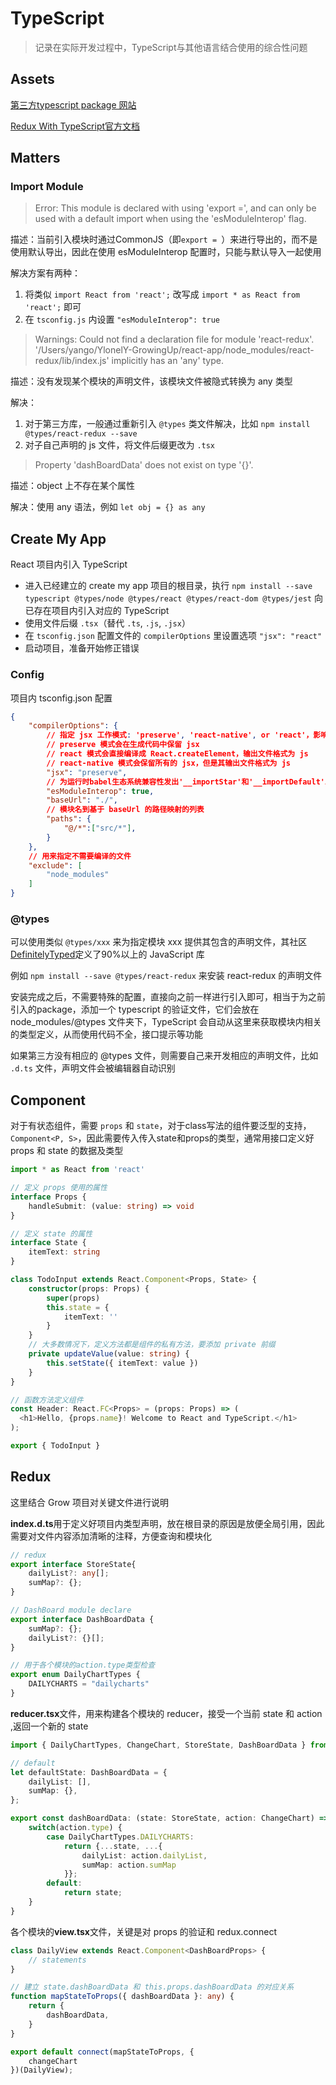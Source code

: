 # TypeScript

> 记录在实际开发过程中，TypeScript与其他语言结合使用的综合性问题


## Assets

[第三方typescript package 网站](https://microsoft.github.io/TypeSearch/)

[Redux With TypeScript官方文档](https://github.com/Microsoft/TypeScript-React-Starter#typescript-react-starter)


## Matters

### Import Module

> Error: This module is declared with using 'export =', and can only be used with a default import when using the 'esModuleInterop' flag.

描述：当前引入模块时通过CommonJS（即`export = `）来进行导出的，而不是使用默认导出，因此在使用 esModuleInterop 配置时，只能与默认导入一起使用

解决方案有两种：
1. 将类似 `import React from 'react';` 改写成 `import * as React from 'react';` 即可
2. 在 `tsconfig.js` 内设置 `"esModuleInterop": true`

> Warnings: Could not find a declaration file for module 'react-redux'. '/Users/yango/YlonelY-GrowingUp/react-app/node_modules/react-redux/lib/index.js' implicitly has an 'any' type.

描述：没有发现某个模块的声明文件，该模块文件被隐式转换为 any 类型

解决：
1. 对于第三方库，一般通过重新引入 `@types` 类文件解决，比如 `npm install @types/react-redux --save`
2. 对子自己声明的 js 文件，将文件后缀更改为 `.tsx`

> Property 'dashBoardData' does not exist on type '{}'.

描述：object 上不存在某个属性

解决：使用 any 语法，例如 `let obj = {} as any`


## Create My App

React 项目内引入 TypeScript

- 进入已经建立的 create my app 项目的根目录，执行 `npm install --save typescript @types/node @types/react @types/react-dom @types/jest` 向已存在项目内引入对应的 TypeScript
- 使用文件后缀 `.tsx`（替代 `.ts`, `.js`, `.jsx`）
- 在 `tsconfig.json` 配置文件的 `compilerOptions` 里设置选项 `"jsx": "react"`
- 启动项目，准备开始修正错误

### Config

项目内 tsconfig.json 配置

```json
{
    "compilerOptions": {
        // 指定 jsx 工作模式: 'preserve', 'react-native', or 'react'，影响的是编译策略
        // preserve 模式会在生成代码中保留 jsx
        // react 模式会直接编译成 React.createElement，输出文件格式为 js
        // react-native 模式会保留所有的 jsx，但是其输出文件格式为 js
        "jsx": "preserve",
        // 为运行时babel生态系统兼容性发出'__importStar'和'__importDefault'助手
        "esModuleInterop": true,
        "baseUrl": "./",
        // 模块名到基于 baseUrl 的路径映射的列表
        "paths": {
            "@/*":["src/*"],
        }
    },
    // 用来指定不需要编译的文件
    "exclude": [
        "node_modules"
    ]
}
```

### @types

可以使用类似 `@types/xxx` 来为指定模块 xxx 提供其包含的声明文件，其社区[DefinitelyTyped](https://github.com/DefinitelyTyped/DefinitelyTyped)定义了90%以上的 JavaScript 库

例如 `npm install --save @types/react-redux` 来安装 react-redux 的声明文件

安装完成之后，不需要特殊的配置，直接向之前一样进行引入即可，相当于为之前引入的package，添加一个 typescript 的验证文件，它们会放在 node_modules/@types 文件夹下，TypeScript 会自动从这里来获取模块内相关的类型定义，从而使用代码不全，接口提示等功能

如果第三方没有相应的 @types 文件，则需要自己来开发相应的声明文件，比如 `.d.ts` 文件，声明文件会被编辑器自动识别


## Component

对于有状态组件，需要 `props` 和 `state`，对于class写法的组件要泛型的支持，`Component<P, S>`，因此需要传入传入state和props的类型，通常用接口定义好 props 和 state 的数据及类型

```typescript
import * as React from 'react'

// 定义 props 使用的属性
interface Props {
    handleSubmit: (value: string) => void
}

// 定义 state 的属性
interface State {
    itemText: string
}

class TodoInput extends React.Component<Props, State> {
    constructor(props: Props) {
        super(props)
        this.state = {
            itemText: ''
        }
    }
	// 大多数情况下，定义方法都是组件的私有方法，要添加 private 前缀
    private updateValue(value: string) {
        this.setState({ itemText: value })
    }
}

// 函数方法定义组件
const Header: React.FC<Props> = (props: Props) => (
  <h1>Hello, {props.name}! Welcome to React and TypeScript.</h1>
);

export { TodoInput }
```


## Redux

这里结合 Grow 项目对关键文件进行说明

**index.d.ts**用于定义好项目内类型声明，放在根目录的原因是放便全局引用，因此需要对文件内容添加清晰的注释，方便查询和模块化

```typescript
// redux
export interface StoreState{
    dailyList?: any[];
    sumMap?: {};
}

// DashBoard module declare
export interface DashBoardData {
    sumMap?: {};
    dailyList?: {}[];
}

// 用于各个模块的action.type类型检查
export enum DailyChartTypes {
    DAILYCHARTS = "dailycharts"
}
```

**reducer.tsx**文件，用来构建各个模块的 reducer，接受一个当前 state 和 action ,返回一个新的 state

```typescript
import { DailyChartTypes, ChangeChart, StoreState, DashBoardData } from '@/index.d.ts';

// default
let defaultState: DashBoardData = {
    dailyList: [],
    sumMap: {},
};

export const dashBoardData: (state: StoreState, action: ChangeChart) => StoreState = (state = defaultState, action) => {
    switch(action.type) {
        case DailyChartTypes.DAILYCHARTS:
            return {...state, ...{
                dailyList: action.dailyList,
                sumMap: action.sumMap
            }};
        default:
            return state;
    }
}
```

各个模块的**view.tsx**文件，关键是对 props 的验证和 redux.connect

```typescript
class DailyView extends React.Component<DashBoardProps> {
	// statements
}

// 建立 state.dashBoardData 和 this.props.dashBoardData 的对应关系
function mapStateToProps({ dashBoardData }: any) {
    return {
        dashBoardData,
    }
}

export default connect(mapStateToProps, {
    changeChart
})(DailyView);
```
